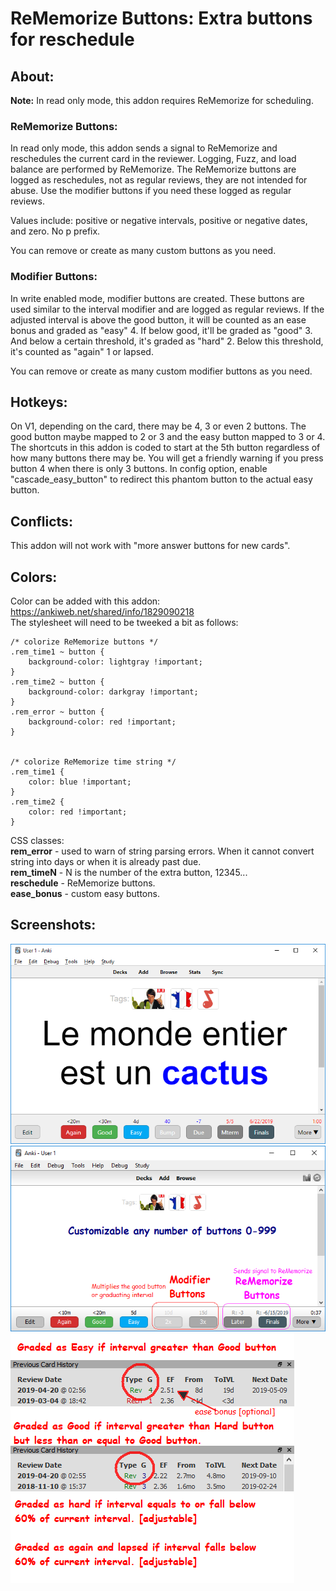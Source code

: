 # ReMemorize Buttons: Extra buttons for reschedule

## About:
<b>Note:</b> In read only mode, this addon requires ReMemorize for scheduling.

### ReMemorize Buttons:
In read only mode, this addon sends a signal to ReMemorize and reschedules the current card in the reviewer. Logging, Fuzz, and load balance are performed by ReMemorize. The ReMemorize buttons are logged as reschedules, not as regular reviews, they are not intended for abuse. Use the modifier buttons if you need these logged as regular reviews.

Values include: positive or negative intervals, positive or negative dates, and zero. No p prefix.  

You can remove or create as many custom buttons as you need.  


### Modifier Buttons:
In write enabled mode, modifier buttons are created. These buttons are used similar to the interval modifier and are logged as regular reviews. If the adjusted interval is above the good button, it will be counted as an ease bonus and graded as "easy" 4. If below good, it'll be graded as "good" 3. And below a certain threshold, it's graded as "hard" 2. Below this threshold, it's counted as "again" 1 or lapsed.

You can remove or create as many custom modifier buttons as you need.  



## Hotkeys:
On V1, depending on the card, there may be 4, 3 or even 2 buttons. The good button maybe mapped to 2 or 3 and the easy button mapped to 3 or 4. The shortcuts in this addon is coded to start at the 5th button regardless of how many buttons there may be. You will get a friendly warning if you press button 4 when there is only 3 buttons. In config option, enable "cascade_easy_button" to redirect this phantom button to the actual easy button.


## Conflicts:
This addon will not work with "more answer buttons for new cards".


## Colors:
Color can be added with this addon: https://ankiweb.net/shared/info/1829090218  
The stylesheet will need to be tweeked a bit as follows:  
```
/* colorize ReMemorize buttons */
.rem_time1 ~ button {
    background-color: lightgray !important;
}
.rem_time2 ~ button {
    background-color: darkgray !important;
}
.rem_error ~ button {
    background-color: red !important;
}


/* colorize ReMemorize time string */
.rem_time1 {
    color: blue !important;
}
.rem_time2 {
    color: red !important;
}
```

CSS classes:  
<b>rem_error</b> - used to warn of string parsing errors. When it cannot convert string into days or when it is already past due.  
<b>rem_timeN</b> - N is the number of the extra button, 12345...  
<b>reschedule</b> - ReMemorize buttons.  
<b>ease_bonus</b> - custom easy buttons.  



## Screenshots:
<img src="https://github.com/lovac42/ReMemorizeButtons/blob/master/screenshots/screen2.png?raw=true">  

<img src="https://github.com/lovac42/ReMemorizeButtons/blob/master/screenshots/screen.png?raw=true">  

<img src="https://github.com/lovac42/ReMemorizeButtons/blob/master/screenshots/logs.png?raw=true">  

